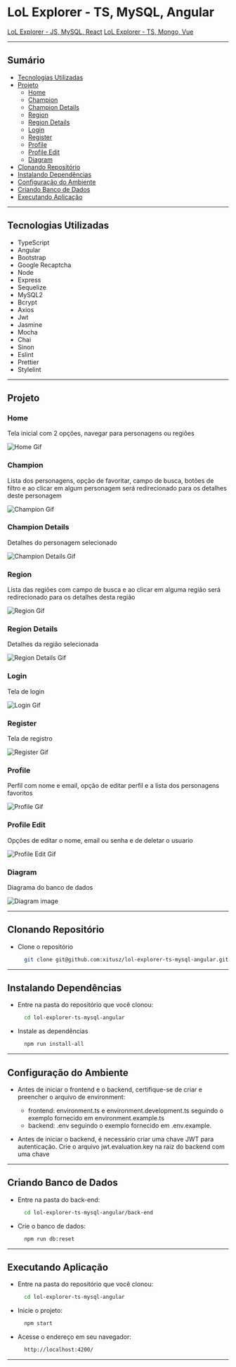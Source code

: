 # LoL Explorer - TS, MySQL, Angular

[LoL Explorer - JS, MySQL, React](https://github.com/xitusz/lol-explorer-js-mysql-react)
[LoL Explorer - TS, Mongo, Vue](https://github.com/xitusz/lol-explorer-ts-mongo-vue)

---

## Sumário

- [Tecnologias Utilizadas](#tecnologias-utilizadas)
- [Projeto](#projeto)
  - [Home](#home)
  - [Champion](#champion)
  - [Champion Details](#champion-details)
  - [Region](#region)
  - [Region Details](#region-details)
  - [Login](#login)
  - [Register](#register)
  - [Profile](#profile)
  - [Profile Edit](#profile-edit)
  - [Diagram](#diagram)
- [Clonando Repositório](#clonando-repositório)
- [Instalando Dependências](#instalando-dependências)
- [Configuração do Ambiente](#configuração-do-ambiente)
- [Criando Banco de Dados](#criando-banco-de-dados)
- [Executando Aplicação](#executando-aplicação)

---

## Tecnologias Utilizadas

- TypeScript
- Angular
- Bootstrap
- Google Recaptcha
- Node
- Express
- Sequelize
- MySQL2
- Bcrypt
- Axios
- Jwt
- Jasmine
- Mocha
- Chai
- Sinon
- Eslint
- Prettier
- Stylelint

---

## Projeto

### Home

Tela inicial com 2 opções, navegar para personagens ou regiões

![Home Gif](./readme-images/home.gif)

### Champion

Lista dos personagens, opção de favoritar, campo de busca, botões de filtro e ao clicar em algum personagem será redirecionado para os detalhes deste personagem

![Champion Gif](./readme-images/champion.gif)

### Champion Details

Detalhes do personagem selecionado

![Champion Details Gif](./readme-images/championDetails.gif)

### Region

Lista das regiões com campo de busca e ao clicar em alguma região será redirecionado para os detalhes desta região

![Region Gif](./readme-images/region.gif)

### Region Details

Detalhes da região selecionada

![Region Details Gif](./readme-images/regionDetails.gif)

### Login

Tela de login

![Login Gif](./readme-images/login.gif)

### Register

Tela de registro

![Register Gif](./readme-images/register.gif)

### Profile

Perfil com nome e email, opção de editar perfil e a lista dos personagens favoritos

![Profile Gif](./readme-images/profile.gif)

### Profile Edit

Opções de editar o nome, email ou senha e de deletar o usuario

![Profile Edit Gif](./readme-images/profileEdit.gif)

### Diagram

Diagrama do banco de dados

![Diagram image](./readme-images/diagram.png)

---

## Clonando Repositório

- Clone o repositório

  ```sh
    git clone git@github.com:xitusz/lol-explorer-ts-mysql-angular.git
  ```

---

## Instalando Dependências

- Entre na pasta do repositório que você clonou:

  ```sh
    cd lol-explorer-ts-mysql-angular
  ```

- Instale as dependências

  ```sh
    npm run install-all
  ```

---

## Configuração do Ambiente

- Antes de iniciar o frontend e o backend, certifique-se de criar e preencher o arquivo de environment:
  - frontend: environment.ts e environment.development.ts seguindo o exemplo fornecido em environment.example.ts
  - backend: .env seguindo o exemplo fornecido em .env.example.

- Antes de iniciar o backend, é necessário criar uma chave JWT para autenticação. Crie o arquivo jwt.evaluation.key na raiz do backend com uma chave

---

## Criando Banco de Dados

- Entre na pasta do back-end:

  ```sh
    cd lol-explorer-ts-mysql-angular/back-end
  ```

- Crie o banco de dados:

  ```sh
    npm run db:reset
  ```

---

## Executando Aplicação

- Entre na pasta do repositório que você clonou:

  ```sh
    cd lol-explorer-ts-mysql-angular
  ```

- Inicie o projeto:

  ```sh
    npm start
  ```

- Acesse o endereço em seu navegador:

  ```sh
    http://localhost:4200/
  ```

---
